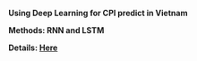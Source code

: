 **Using Deep Learning for CPI predict in Vietnam**

**Methods: RNN and LSTM**

**Details: [Here](https://github.com/LeHongNgoc3820/Forecasting-CPI-in-Vietnam/blob/main/1.%20Forecasting%20CPI%20in%20Viet%20Nam.ipynb)**
